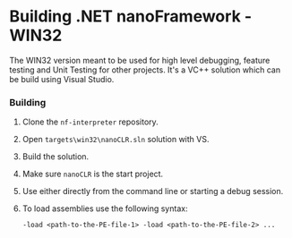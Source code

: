 # Building .NET nanoFramework - WIN32

The WIN32 version meant to be used for high level debugging, feature testing and Unit Testing for other projects.
It's a VC++ solution which can be build using Visual Studio.

### Building

1. Clone the `nf-interpreter` repository.
1. Open `targets\win32\nanoCLR.sln` solution with VS.
1. Build the solution.
1. Make sure `nanoCLR` is the start project.
1. Use either directly from the command line or starting a debug session.
1. To load assemblies use the following syntax:

    ```console
    -load <path-to-the-PE-file-1> -load <path-to-the-PE-file-2> ...
    ```
